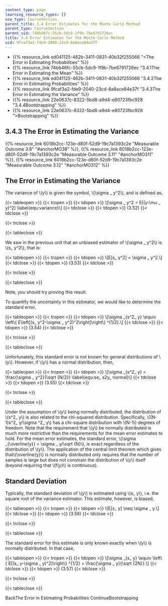 ```yaml
---
content_type: page
learning_resource_types: []
ocw_type: CourseSection
parent_title: 3.4 Error Estimates for the Monte Carlo Method
parent_type: CourseSection
parent_uid: 74bb46fc-55cb-5dc9-1f9b-7be6791726ec
title: 3.4 Error Estimates for the Monte Carlo Method
uid: 9fcaf3a2-fde9-2040-23cd-8a8ace84e37f
---
```


*   {{% resource_link ed041125-462b-3411-0831-40b32f255066 "\<The Error in Estimating Probabilities" %}}
*   {{% resource_link 74bb46fc-55cb-5dc9-1f9b-7be6791726ec "3.4.1The Error in Estimating the Mean" %}}
*   {{% resource_link ed041125-462b-3411-0831-40b32f255066 "3.4.2The Error in Estimating Probabilities" %}}
*   {{% resource_link 9fcaf3a2-fde9-2040-23cd-8a8ace84e37f "3.4.3The Error in Estimating the Variance" %}}
*   {{% resource_link 22e0637c-8322-5bd8-a9d4-e80723fbc928 "3.4.4Bootstrapping" %}}
*   {{% resource_link 22e0637c-8322-5bd8-a9d4-e80723fbc928 "\>Bootstrapping" %}}

3.4.3 The Error in Estimating the Variance
------------------------------------------

{{% resource_link 6018b2cc-123e-d80f-52d9-19c7a1393c2e "Measurable Outcome 3.8" "#anchorMO38" %}}, {{% resource_link 6018b2cc-123e-d80f-52d9-19c7a1393c2e "Measurable Outcome 3.11" "#anchorMO311" %}}, {{% resource_link 6018b2cc-123e-d80f-52d9-19c7a1393c2e "Measurable Outcome 3.12" "#anchorMO312" %}}

The Error in Estimating the Variance
------------------------------------

The variance of \\(y\\) is given the symbol, \\(\\sigma \_ y^2\\), and is defined as,

{{< tableopen >}}
{{< tropen >}}
{{< tdopen >}}
\\\[\\sigma \_ y^2 = E\[(y-\\mu \_ y)^2\] \\label{equ:variance}\\\]
{{< tdclose >}}
{{< tdopen >}}
(3.52)
{{< tdclose >}}

{{< trclose >}}

{{< tableclose >}}

We saw in the previous unit that an unbiased estimator of \\(\\sigma \_ y^2\\) is \\(s\_ y^2\\), that is:

{{< tableopen >}}
{{< tropen >}}
{{< tdopen >}}
\\\[E\[s\_ y^2\] = \\sigma \_ y^2.\\\]
{{< tdclose >}}
{{< tdopen >}}
(3.53)
{{< tdclose >}}

{{< trclose >}}

{{< tableclose >}}

Note, you should try proving this result.

To quantify the uncertainty in this estimator, we would like to determine the standard error,

{{< tableopen >}}
{{< tropen >}}
{{< tdopen >}}
\\\[\\sigma \_{s^2\_ y} \\equiv \\left\\{ E\\left\[(s\_ y^2-\\sigma \_ y^2)^2\\right\]\\right\\} ^{1/2}.\\\]
{{< tdclose >}}
{{< tdopen >}}
(3.54)
{{< tdclose >}}

{{< trclose >}}

{{< tableclose >}}

Unfortunately, this standard error is not known for general distributions of \\(y\\). However, if \\(y\\) has a normal distribution, then,

{{< tableopen >}}
{{< tropen >}}
{{< tdopen >}}
\\\[\\sigma \_{s^2\_ y} = \\frac{\\sigma \_ y^2}{\\sqrt {N/2}} \\label{equ:se\_ s2y\_ normal}\\\]
{{< tdclose >}}
{{< tdopen >}}
(3.55)
{{< tdclose >}}

{{< trclose >}}

{{< tableclose >}}

Under the assumption of \\(y\\) being normally distributed, the distribution of \\(s^2\_ y\\) is also related to the chi-squared distribution. Specifically, \\((N-1)s^2\_ y/\\sigma ^2\_ y\\) has a chi-square distribution with \\(N-1\\) degrees of freedom. Note that the requirement that \\(y\\) be normally distributed is much more restrictive than the requirements for the mean error estimates to hold. For the mean error estimates, the standard error, \\(\\sigma \_{\\overline{y}} = \\sigma \_ y/\\sqrt {N}\\), is exact regardless of the distribution of \\(y\\). The application of the central limit theorem which gives that\\(\\overline{y}\\) is normally distributed only requires that the number of samples is large but does not constrain the distribution of \\(y\\) itself (beyond requiring that \\(f(y)\\) is continuous).

Standard Deviation
------------------

Typically, the standard deviation of \\(y\\) is estimated using \\(s\_ y\\), i.e. the square root of the variance estimator. This estimate, however, is biased,

{{< tableopen >}}
{{< tropen >}}
{{< tdopen >}}
\\\[E\[s\_ y\] \\neq \\sigma \_ y.\\\]
{{< tdclose >}}
{{< tdopen >}}
(3.56)
{{< tdclose >}}

{{< trclose >}}

{{< tableclose >}}

The standard error for this estimate is only known exactly when \\(y\\) is normally distributed. In that case,

{{< tableopen >}}
{{< tropen >}}
{{< tdopen >}}
\\\[\\sigma \_{s\_ y} \\equiv \\left\\{ E\[(s\_ y-\\sigma \_ y)^2\]\\right\\} ^{1/2} = \\frac{\\sigma \_ y}{\\sqrt {2N}}.\\\]
{{< tdclose >}}
{{< tdopen >}}
(3.57)
{{< tdclose >}}

{{< trclose >}}

{{< tableclose >}}

BackThe Error in Estimating Probabilities ContinueBootstrapping